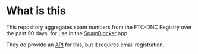 # What is this

This repository aggregates spam numbers from the FTC-DNC Registry over the past 90 days, for use in the [SpamBlocker](https://github.com/aj3423/SpamBlocker) app.

They do provide an [API](https://www.ftc.gov/developer/api/v0/endpoints/do-not-call-dnc-reported-calls-data-api) for this, but it requires email registration.